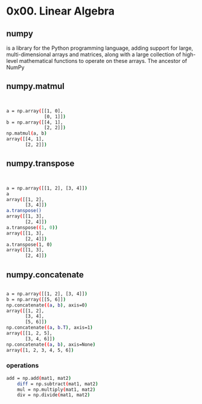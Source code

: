 # 0x00. Linear Algebra
## numpy 

 is a library for the Python programming language, adding support for large, multi-dimensional arrays and matrices, along with a large collection of high-level mathematical functions to operate on these arrays. The ancestor of NumPy
## numpy.matmul
```sh


a = np.array([[1, 0],
              [0, 1]])
b = np.array([[4, 1],
              [2, 2]])
np.matmul(a, b)
array([[4, 1],
       [2, 2]])
```


## numpy.transpose
```sh


a = np.array([[1, 2], [3, 4]])
a
array([[1, 2],
       [3, 4]])
a.transpose()
array([[1, 3],
       [2, 4]])
a.transpose((1, 0))
array([[1, 3],
       [2, 4]])
a.transpose(1, 0)
array([[1, 3],
       [2, 4]])
```



## numpy.concatenate
```sh

a = np.array([[1, 2], [3, 4]])
b = np.array([[5, 6]])
np.concatenate((a, b), axis=0)
array([[1, 2],
       [3, 4],
       [5, 6]])
np.concatenate((a, b.T), axis=1)
array([[1, 2, 5],
       [3, 4, 6]])
np.concatenate((a, b), axis=None)
array([1, 2, 3, 4, 5, 6])

```


### operations



```sh
add = np.add(mat1, mat2)
    diff = np.subtract(mat1, mat2)
    mul = np.multiply(mat1, mat2)
    div = np.divide(mat1, mat2)
```
